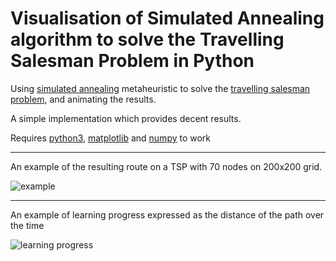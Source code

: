 Visualisation of Simulated Annealing algorithm to solve the Travelling Salesman Problem in Python
=======
Using [simulated annealing](https://en.wikipedia.org/wiki/Simulated_annealing) metaheuristic to solve the [travelling salesman problem](https://en.wikipedia.org/wiki/Travelling_salesman_problem), and animating the results.

A simple implementation which provides decent results.

Requires [python3](https://docs.python.org/3/), [matplotlib](https://matplotlib.org/) and [numpy](http://www.numpy.org/) to work

--------

An example of the resulting route on a TSP with 70 nodes on 200x200 grid.

![example](https://media.giphy.com/media/3ohjUONfy5IqbaX1kY/giphy.gif)

-------

An example of learning progress expressed as the distance of the path over the time

![learning progress](https://i.imgur.com/lk6v1V3.png)
